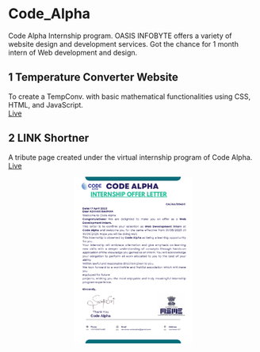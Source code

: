 # Code_Alpha

 Code Alpha Internship program.
OASIS INFOBYTE offers a variety of website design and development services. Got the chance for 1 month intern of Web development and design.



## 1 Temperature Converter Website
To create a TempConv. with basic mathematical functionalities using CSS, HTML, and JavaScript. <br>
[Live](https://ashhar-rahman.github.io/Code_Alpha/TempConverter/index.html)

## 2 LINK Shortner
A tribute page created under the virtual internship program of Code Alpha. <br>
[Live](https://ashhar-rahman.github.io/Code_Alpha/URL_Shortener/index.html)


<div align="center">
<img height="337px" src="https://github.com/ashhar-rahman/Code_Alpha/blob/main/CERTIFICATE/ASHHAR%20RAHMAN%20Offer%20Letter.jpg">
<!-- <img width="337px" src="https://github.com/ashhar-rahman/OASIS-INFOBYTE/blob/main/CERTIFICATE/ASHHAR%20RAHMAN%20Offer%20Letter.jpg"> -->
</div>
